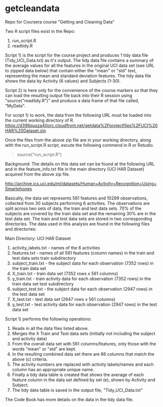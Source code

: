 # getcleandata
Repo for Coursera course "Getting and Cleaning Data"

Two R script files exist in the Repo:
1. run_script.R
2. readtidy.R

Script 1) is the script for the course project and produces 1 tidy data file (Tidy_UCI_Data.txt) as it's output.   The tidy data file contains a summary of the average values for all the features in the original UCI data set (see URL to zipped data below) that contain either the "mean" or "std" text, representing the mean and standard deviation features.  The tidy data file shows the data by Activity (6 values) and Subjects (1-30).

Script 2) is here only for the convenience of the course markers so that they can load the resulting output file back into their R session using "source("readtidy.R")" and produce a data frame of that file called, "MyData".

For script 1) to work, the data from the following URL must be loaded into the current working directory of R.
https://d396qusza40orc.cloudfront.net/getdata%2Fprojectfiles%2FUCI%20HAR%20Dataset.zip 

Once the files from the above zip file are in your working directory, along with the run_script.R script, excute the following commend in R or Rstudio.

> source("run_script.R")

Background:
The details on this data set can be found at the following URL and in the feature_info.txt file in the main directory (UCI HAR Dataset) acquired from the above zip file. 

http://archive.ics.uci.edu/ml/datasets/Human+Activity+Recognition+Using+Smartphones 

Basically, the data set represents 561 features and 10299 observations, collected from 30 subjects performing 6 activities. The observations are split across two sets of data, the train and test data sets. 70% of the subjects are covered by the train data set and the remaining 30% are in the test data set.  The train and test data sets are stored in two corresponding directories.   The data used in this analysis are found in the following files and directories:

Main Directory: UCI HAR Dataset
   1. activity_labels.txt - names of the 6 activities
   2. features.txt - names of all 561 features (column names) in the train and test data sets
train subdirectory
  1. subject_train.txt - the subject data for each observation (7352 rows) in the train data set
  2. X_train.txt - train data set (7352 rows x 561 columns)
  3. y_train.txt - train activity data for each observation (7352 rows) in the train data set
test subdirectory
  1. subject_test.txt - the subject data for each observation (2947 rows) in the test data set
  2. X_test.txt - test data set (2947 rows x 561 columns)
  3. y_test.txt - test activity data for each observation (2947 rows) in the test data set

Script 1) performs the following operations:

1. Reads in all the data files listed above.
2. Merges the X Train and Test data sets (initially not including the subject and activity data)
3. From the overall data set with 561 columns/features, only those with the words "mean" or "std" are kept.
4. In the resulting combined data set there are 86 columns that match the above (c) criteria. 
5. The activity numbers are replaced with activity labels/names and each column has an appropriate unique name.
6. Finally a tidy data table is created that shows the average of each feature column in the data set defined by set (e), shown by Activity and Subject.
7. The tidy data table is saved in the output file, "Tidy_UCI_Data.txt" 

The Code Book has more details on the data in the tidy data file. 

